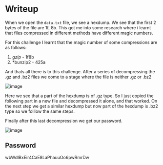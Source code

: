 # Writeup
When we open the `data.txt` file, we see a hexdump. We see that the first 2 bytes of the file are 1f, 8b. This got me into some research where i learnt that files compressed in different methods have different magic numbers.

For this challenge I learnt that the magic number of some compressions are as follows:
1. *gzip* - 1f8b 
2. *bunzip2 - 425a

And thats all there is to this challenge.
After a series of decompressing the .gz and .bz2 files we come to a stage where the file is neither .gz or .bz2

![image](https://github.com/AKripper/COPS-CSOC/assets/167231621/52e410ef-c600-4876-b99b-16e922b68b60)

Here we see that a part of the hexdump is of .gz type. So I just copied the following part in a new file and decompressed it alone, and that worked.
On the next step we get a similar hexdump but now part of the hexdump is .bz2 type so we folllow the same steps.

Finally after this last decompression we get our password.

![image](https://github.com/AKripper/COPS-CSOC/assets/167231621/6b5e68f4-29cd-4bb9-a054-4f9eeec435b4)

## Password
wbWdlBxEir4CaE8LaPhauuOo6pwRmrDw
